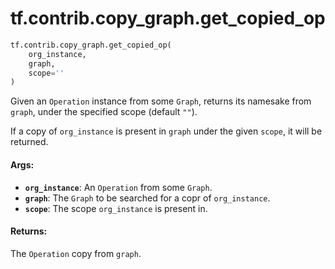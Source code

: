 <div itemscope itemtype="http://developers.google.com/ReferenceObject">
<meta itemprop="name" content="tf.contrib.copy_graph.get_copied_op" />
<meta itemprop="path" content="Stable" />
</div>

# tf.contrib.copy_graph.get_copied_op

``` python
tf.contrib.copy_graph.get_copied_op(
    org_instance,
    graph,
    scope=''
)
```

Given an `Operation` instance from some `Graph`, returns
its namesake from `graph`, under the specified scope
(default `""`).

If a copy of `org_instance` is present in `graph` under the given
`scope`, it will be returned.

#### Args:

* <b>`org_instance`</b>: An `Operation` from some `Graph`.
* <b>`graph`</b>: The `Graph` to be searched for a copr of `org_instance`.
* <b>`scope`</b>: The scope `org_instance` is present in.


#### Returns:

The `Operation` copy from `graph`.